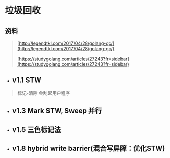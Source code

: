 # 垃圾回收

## 资料

> [http://legendtkl.com/2017/04/28/golang-gc/](http://legendtkl.com/2017/04/28/golang-gc/)
>
> [https://studygolang.com/articles/27243?fr=sidebar](https://studygolang.com/articles/27243?fr=sidebar)

* ## v1.1 STW

> 标记-清除 会刮起用户程序

* ## v1.3 Mark STW, Sweep 并行
* ## v1.5 三色标记法
* ## v1.8 hybrid write barrier\(混合写屏障：优化STW\)



